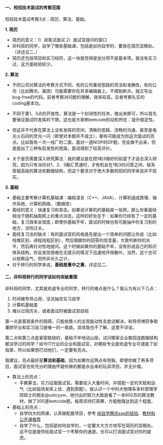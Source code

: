 #### 一、校招技术面试的考察范围
校招技术面试考察3点：简历、算法、基础。

**1. 简历**

* 简历的意义：1）进笔试面试    2）面试官提问的窗口
* 非科班的同学，自学了哪些基础课，包括是如何自学的，要放在简历显眼处。（详述见二、）
* 简历还包括项目和实习经历，这一块我觉得是加分项不是基本项。我没有实习过，这方面经验较少。

**2. 算法**

* 不同公司对算法的考察方式不同，有的公司重视思路的灵活和准确性，有的公司（比如腾讯、美团）可能需要你在共享编辑器上，不借助断点，独立写出bug-free的代码。前者考察对问题的理解，效率较高，后者考察扎实的coding基本功。

* 不同于第1、3点的开放性，算法是一个封闭性的任务，做出来即可，所以首先要保证面试时发挥的下限，这也是大家刷leetcode的动机所在：提升稳定性。

* 但这并不代表在算法上没有发挥的空间，清晰的思路、流畅的沟通、甚至是电光火石间的灵光一闪（即使对本题并不成立），都有可能成为你这次面试的亮点。比如我有一次一线厂的二面，面对一道NOIP的DP题，完全做不出来，但是提出了三种有启发性的思路，面试得到了较高评价。

* 关于是否需要深入研究算法：我的建议是在把1和3做好的前提下才适合深入研究，因为只有当你对1、2、3融汇贯通时，才有机会在1和3的问答之间，联系穿插高级的算法和数据结构，但这个要求对于绝大多数校招的同学来说并不现实。

**3. 基础**

* 基础主要考察计算机基础课：编程语言（C++、JAVA）、计算机组成原理、操作系统、计算机网络、（数据库）
* 面经的意义：快速复习和突击。如果说计算机的基础是一张网，那么你看面经相当于随机抽取网上的重点浏览，这样的好处在于：如果你已经有了一定的基础，复习效率会很高；即使你基础不牢，面试的时候也有可能抽中你复习到的地方，涉险过关。
* 面经复习法的缺点：有的面试官的风格是先提出一个简单的问题让你说（比如栈堆区别、进程线程区别），然后根据你的回答的信息量，大致判断你的水平，然后再针对性地提问。这个时候如果你的基础不牢，没有形成自己的知识体系结构，你会发现很难在无提示的情况下迅速地开枝散叶。当然，这个也可以依赖运气，但终非长久之计。
* 对于转行的同学来说，**基础是重中之重**，详述见二、

#### 二、非科班转行的同学该如何突破重围
非科班的同学，尤其是劝退专业的同学，转行的难点是什么？我认为有以下几点：

1. 时间被导师占用，没法抽空实习自学
2. 计算机基础差
3. 难以过简历关，或者面试时被面试官歧视

第一点是客观条件的阻碍，只能依靠人的主观能动性去尝试解决，和导师博弈争取兼顾毕业和实习自习是唯一的一条路，具体我也不了解，这里不详谈。

第二点和第三点是紧密联结的，基础不牢地动山摇，试问哪家企业敢招连数据结构都没学过的同学？如今IT行业的企业和面试官，对哪些专业是劝退专业可谓是了如指掌，所以如果想打动他们，一定要有亮点。

我建议，亮点最好是**算法和基础**，因为如果你这两点有短板，即使你做了再多项目，面试官也有充分的理由怀疑你做的都是水出来的玩具项目，并无价值。

* 算法上的亮点：
  * 手撕算法，实力征服面试官。需要投入大量时间，并搭配一定的天赋和运气（比如临场发挥上佳、遇到原题）。我认识一个中科大物理系本科管理学院硕士的朋友@ustcyyw，他付出的努力大致是看了一本600页的算法教材，做了300道leetcode题，每周坚持打周赛，方能勉强达到这个程度。
* 基础上的亮点：
  * 自学四大的网课，认真做配套项目，参考 [纯自学腾讯ssp的经验](https://www.zhihu.com/question/356351510/answer/1148885728)、[教材和公开课推荐](https://teachyourselfcs.com/)
  * 自学了什么，包括是如何自学的，一定要大大方方地写在简历的显眼处。这不仅是提供给面试官一个考察你的通道，也可以打消面试官对你的疑虑。


